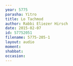 ```yaml
---
year: 5775
parasha: Yitro
title: Lo Tachmod
author: Rabbi Eliezer Hirsch
date: 2015-02-07
id: 57752051
filename: 5775-205-1
layout: audio
moment: 
shabbat: 
occasion: 
---
```

